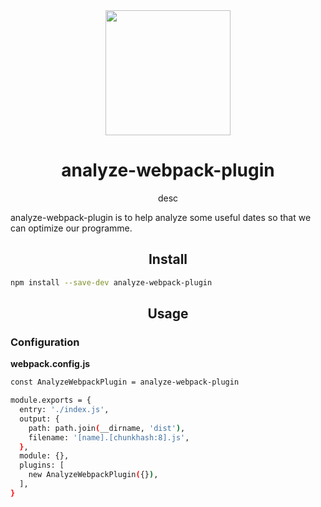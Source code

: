 <div align="center">
  <a href="https://webpack.js.org/">
    <img width="200" height="200" vspace="" hspace="25" src="https://cdn.rawgit.com/webpack/media/e7485eb2/logo/icon-square-big.svg">
  </a>
  <h1>analyze-webpack-plugin</h1>
  <p>desc</p>
</div>

analyze-webpack-plugin is to help analyze some useful dates so that we can optimize our programme.

<h2 align="center">Install</h2>

```bash
npm install --save-dev analyze-webpack-plugin
```

<h2 align="center">Usage</h2>

### Configuration

**webpack.config.js**

```bash
const AnalyzeWebpackPlugin = analyze-webpack-plugin

module.exports = {
  entry: './index.js',
  output: {
    path: path.join(__dirname, 'dist'),
    filename: '[name].[chunkhash:8].js',
  },
  module: {},
  plugins: [
    new AnalyzeWebpackPlugin({}),
  ],
}
```